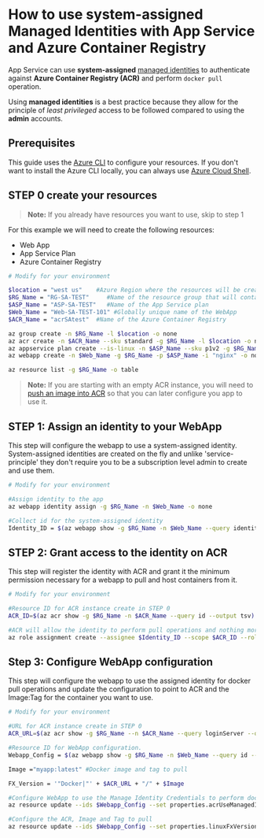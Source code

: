 # How to use system-assigned Managed Identities with App Service and Azure Container Registry

App Service can use **system-assigned** [managed identities](https://docs.microsoft.com/azure/active-directory/managed-identities-azure-resources/overview) to authenticate against **Azure Container Registry (ACR)** and perform `docker pull` operation.

Using **managed identities** is a best practice because they allow for the principle of *least privileged* access to be followed compared to using the **admin** accounts.

## Prerequisites

This guide uses the [Azure CLI](https://docs.microsoft.com/cli/azure/install-azure-cli?view=azure-cli-latest) to configure your resources. If you don't want to install the Azure CLI locally, you can always use [Azure Cloud Shell](https://docs.microsoft.com/azure/cloud-shell/quickstart).

## STEP 0 create your resources

> **Note:** If you already have resources you want to use, skip to step 1

For this example we will need to create the following resources:
  
- Web App
- App Service Plan
- Azure Container Registry

``` bash
# Modify for your environment

$location = "west us"    #Azure Region where the resources will be created
$RG_Name = "RG-SA-TEST"     #Name of the resource group that will contain the resources
$ASP_Name = "ASP-SA-TEST"   #Name of the App Service plan
$Web_Name = "Web-SA-TEST-101" #Globally unique name of the WebApp
$ACR_Name = "acrSAtest"  #Name of the Azure Container Registry

az group create -n $RG_Name -l $location -o none
az acr create -n $ACR_Name --sku standard -g $RG_Name -l $location -o none
az appservice plan create --is-linux -n $ASP_Name --sku p1v2 -g $RG_Name -l $location -o none
az webapp create -n $Web_Name -g $RG_Name -p $ASP_Name -i "nginx" -o none

az resource list -g $RG_Name -o table
```

>**Note:** If you are starting with an empty ACR instance, you will need to [push an image into ACR](https://docs.microsoft.com/azure/container-registry/container-registry-get-started-docker-cli) so that you can later configure you app to use it.

## STEP 1: Assign an identity to your WebApp

This step will configure the webapp to use a system-assigned identity. System-assigned identities are created on the fly and unlike 'service-principle' they don't require you to be a subscription level admin to create and use them.

```bash
# Modify for your environment

#Assign identity to the app
az webapp identity assign -g $RG_Name -n $Web_Name -o none

#Collect id for the system-assigned identity
Identity_ID = $(az webapp show -g $RG_Name -n $Web_Name --query identity.principalId --output tsv)
```

## STEP 2: Grant access to the identity on ACR

This step will register the identity with ACR and grant it the minimum permission necessary for a webapp to pull and host containers from it.

``` bash
# Modify for your environment

#Resource ID for ACR instance create in STEP 0
ACR_ID=$(az acr show -g $RG_Name -n $ACR_Name --query id --output tsv)

#ACR will allow the identity to perform pull operations and nothing more
az role assignment create --assignee $Identity_ID --scope $ACR_ID --role acrpull -o none
```

## Step 3: Configure WebApp configuration

This step will configure the webapp to use the assigned identity for docker pull operations and update the configuration to point to ACR and the Image:Tag for the container you want to use.

```bash
# Modify for your environment

#URL for ACR instance create in STEP 0
ACR_URL=$(az acr show -g $RG_Name --n $ACR_Name --query loginServer --output tsv)

#Resource ID for WebApp configuration.
Webapp_Config = $(az webapp show -g $RG_Name -n $Web_Name --query id --output tsv) + "/config/web"

Image ="myapp:latest" #Docker image and tag to pull

FX_Version = '"Docker|"' + $ACR_URL + "/" + $Image

#Configure WebApp to use the Manage Identity Credentials to perform docker pull operations
az resource update --ids $Webapp_Config --set properties.acrUseManagedIdentityCreds=True -o none

#Configure the ACR, Image and Tag to pull
az resource update --ids $Webapp_Config --set properties.linuxFxVersion=$FX_Version -o none --force-string
```
